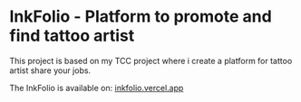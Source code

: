 # InkFolio - Platform to promote and find tattoo artist

This project is based on my TCC project where i create a platform for tattoo artist share your jobs.

The InkFolio is available on: [inkfolio.vercel.app](https://inkfolio.vercel.app/perfil)
